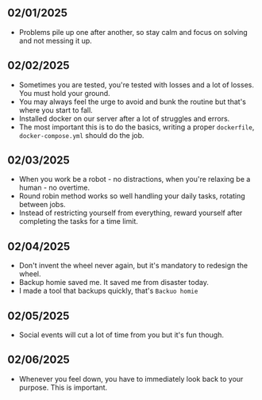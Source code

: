 ## 02/01/2025
- Problems pile up one after another, so stay calm and focus on solving and not messing it up.

## 02/02/2025
- Sometimes you are tested, you're tested with losses and a lot of losses. You must hold your ground.
- You may always feel the urge to avoid and bunk the routine but that's where you start to fall.
- Installed docker on our server after a lot of struggles and errors.
- The most important this is to do the basics, writing a proper `dockerfile`, `docker-compose.yml` should do the job. 

## 02/03/2025
- When you work be a robot - no distractions, when you're relaxing be a human - no overtime.
- Round robin method works so well handling your daily tasks, rotating between jobs.
- Instead of restricting yourself from everything, reward yourself after completing the tasks for a time limit.

## 02/04/2025
- Don't invent the wheel never again, but it's mandatory to redesign the wheel.
- Backup homie saved me. It saved me from disaster today.
- I made a tool that backups quickly, that's `Backuo homie`

## 02/05/2025
- Social events will cut a lot of time from you but it's fun though. 

## 02/06/2025
- Whenever you feel down, you have to immediately look back to your purpose. This is important.